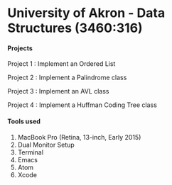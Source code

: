 # University of Akron - Data Structures (3460:316)

#### Projects

Project 1 : Implement an Ordered List

Project 2 : Implement a Palindrome class

Project 3 : Implement an AVL class

Project 4 : Implement a Huffman Coding Tree class

#### Tools used
 
1. MacBook Pro (Retina, 13-inch, Early 2015)
2. Dual Monitor Setup
3. Terminal
4. Emacs
5. Atom
6. Xcode

